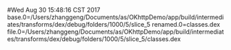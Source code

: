 #Wed Aug 30 15:48:16 CST 2017
base.0=/Users/zhanggeng/Documents/as/OKhttpDemo/app/build/intermediates/transforms/dex/debug/folders/1000/5/slice_5
renamed.0=classes.dex
file.0=/Users/zhanggeng/Documents/as/OKhttpDemo/app/build/intermediates/transforms/dex/debug/folders/1000/5/slice_5/classes.dex

